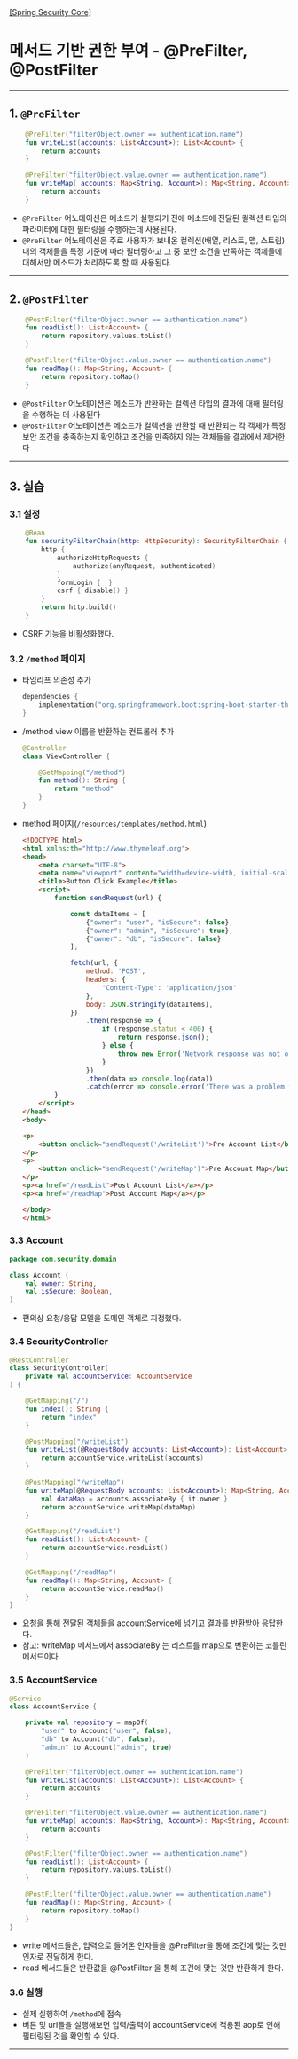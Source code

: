 <nav>
    <a href="../../#authorization-process" target="_blank">[Spring Security Core]</a>
</nav>

# 메서드 기반 권한 부여 - @PreFilter, @PostFilter

---

## 1. `@PreFilter`
```kotlin
    @PreFilter("filterObject.owner == authentication.name")
    fun writeList(accounts: List<Account>): List<Account> {
        return accounts
    }

    @PreFilter("filterObject.value.owner == authentication.name")
    fun writeMap( accounts: Map<String, Account>): Map<String, Account> {
        return accounts
    }
```
- `@PreFilter` 어노테이션은 메소드가 실행되기 전에 메소드에 전달된 컬렉션 타입의 파라미터에 대한 필터링을 수행하는데 사용된다.
- `@PreFilter` 어노테이션은 주로 사용자가 보내온 컬렉션(배열, 리스트, 맵, 스트림) 내의 객체들을 특정 기준에 따라 필터링하고 그 중 보안 조건을 만족하는 객체들에 대해서만 메소드가
처리하도록 할 때 사용된다.

---

## 2. `@PostFilter`
```kotlin
    @PostFilter("filterObject.owner == authentication.name")
    fun readList(): List<Account> {
        return repository.values.toList()
    }

    @PostFilter("filterObject.value.owner == authentication.name")
    fun readMap(): Map<String, Account> {
        return repository.toMap()
    }
```
- `@PostFilter` 어노테이션은 메소드가 반환하는 컬렉션 타입의 결과에 대해 필터링을 수행하는 데 사용된다
- `@PostFilter` 어노테이션은 메소드가 컬렉션을 반환할 때 반환되는 각 객체가 특정 보안 조건을 충족하는지 확인하고 조건을 만족하지 않는 객체들을 결과에서 제거한다

---

## 3. 실습

### 3.1 설정
```kotlin
    @Bean
    fun securityFilterChain(http: HttpSecurity): SecurityFilterChain {
        http {
            authorizeHttpRequests {
                authorize(anyRequest, authenticated)
            }
            formLogin {  }
            csrf { disable() }
        }
        return http.build()
    }
```
- CSRF 기능을 비활성화했다.

### 3.2 `/method` 페이지
- 타임리프 의존성 추가
    ```kotlin
    dependencies {
        implementation("org.springframework.boot:spring-boot-starter-thymeleaf")
    }
    ```
- /method view 이름을 반환하는 컨트롤러 추가
    ```kotlin
    @Controller
    class ViewController {
    
        @GetMapping("/method")
        fun method(): String {
            return "method"
        }
    }
    ```
- method 페이지(`/resources/templates/method.html`)
    ```html
    <!DOCTYPE html>
    <html xmlns:th="http://www.thymeleaf.org">
    <head>
        <meta charset="UTF-8">
        <meta name="viewport" content="width=device-width, initial-scale=1.0">
        <title>Button Click Example</title>
        <script>
            function sendRequest(url) {
    
                const dataItems = [
                    {"owner": "user", "isSecure": false},
                    {"owner": "admin", "isSecure": true},
                    {"owner": "db", "isSecure": false}
                ];
    
                fetch(url, {
                    method: 'POST',
                    headers: {
                        'Content-Type': 'application/json'
                    },
                    body: JSON.stringify(dataItems),
                })
                    .then(response => {
                        if (response.status < 400) {
                            return response.json();
                        } else {
                            throw new Error('Network response was not ok.');
                        }
                    })
                    .then(data => console.log(data))
                    .catch(error => console.error('There was a problem with your fetch operation:', error));
            }
        </script>
    </head>
    <body>
    
    <p>
        <button onclick="sendRequest('/writeList')">Pre Account List</button>
    </p>
    <p>
        <button onclick="sendRequest('/writeMap')">Pre Account Map</button>
    </p>
    <p><a href="/readList">Post Account List</a></p>
    <p><a href="/readMap">Post Account Map</a></p>
    
    </body>
    </html>
    ```

### 3.3 Account
```kotlin
package com.security.domain

class Account (
    val owner: String,
    val isSecure: Boolean,
)
```
- 편의상 요청/응답 모델을 도메인 객체로 지정했다.

### 3.4 SecurityController
```kotlin
@RestController
class SecurityController(
    private val accountService: AccountService
) {

    @GetMapping("/")
    fun index(): String {
        return "index"
    }

    @PostMapping("/writeList")
    fun writeList(@RequestBody accounts: List<Account>): List<Account> {
        return accountService.writeList(accounts)
    }

    @PostMapping("/writeMap")
    fun writeMap(@RequestBody accounts: List<Account>): Map<String, Account> {
        val dataMap = accounts.associateBy { it.owner }
        return accountService.writeMap(dataMap)
    }

    @GetMapping("/readList")
    fun readList(): List<Account> {
        return accountService.readList()
    }

    @GetMapping("/readMap")
    fun readMap(): Map<String, Account> {
        return accountService.readMap()
    }
}
```
- 요청을 통해 전달된 객체들을 accountService에 넘기고 결과를 반환받아 응답한다.
- 참고: writeMap 메서드에서 associateBy 는 리스트를 map으로 변환하는 코틀린 메서드이다.

### 3.5 AccountService
```kotlin
@Service
class AccountService {

    private val repository = mapOf(
        "user" to Account("user", false),
        "db" to Account("db", false),
        "admin" to Account("admin", true)
    )

    @PreFilter("filterObject.owner == authentication.name")
    fun writeList(accounts: List<Account>): List<Account> {
        return accounts
    }

    @PreFilter("filterObject.value.owner == authentication.name")
    fun writeMap( accounts: Map<String, Account>): Map<String, Account> {
        return accounts
    }

    @PostFilter("filterObject.owner == authentication.name")
    fun readList(): List<Account> {
        return repository.values.toList()
    }

    @PostFilter("filterObject.value.owner == authentication.name")
    fun readMap(): Map<String, Account> {
        return repository.toMap()
    }
}
```
- write 메서드들은, 입력으로 들어온 인자들을 @PreFilter을 통해 조건에 맞는 것만 인자로 전달하게 한다.
- read 메서드들은 반환값을 @PostFilter 을 통해 조건에 맞는 것만 반환하게 한다.

### 3.6 실행
- 실제 실행하여 `/method`에 접속
- 버튼 및 url들을 실행해보면 입력/출력이 accountService에 적용된 aop로 인해 필터링된 것을 확인할 수 있다.

---
